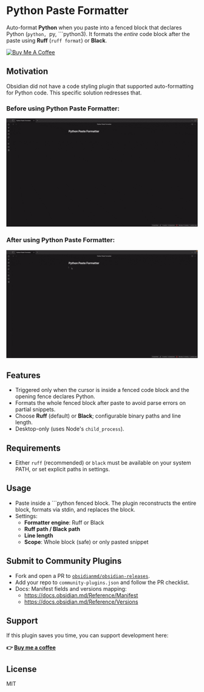 # Python Paste Formatter

Auto-format **Python** when you paste into a fenced block that declares Python (```python, ```py, ```python3).
It formats the *entire* code block after the paste using **Ruff** (`ruff format`) or **Black**.

<p align="left">
  <a href="https://buymeacoffee.com/onardin">
    <img src="https://img.buymeacoffee.com/button-api/?text=Buy%20me%20a%20coffee&emoji=☕&slug=YOUR_ID&button_colour=FFDD00&font_colour=000000&font_family=Inter&outline_colour=000000&coffee_colour=ffffff" alt="Buy Me A Coffee">
  </a>
</p>

## Motivation
Obsidian did not have a code styling plugin that supported auto-formatting for Python code. This specific solution redresses that.

### Before using Python Paste Formatter:
<p align="center">
  <img src="assets/before.gif" alt="Before using Python Paste Formatter" width="900">
</p>

### After using Python Paste Formatter:
<p align="center">
  <img src="assets/after.gif" alt="After using Python Paste Formatter" width="900">
</p>

## Features
- Triggered only when the cursor is inside a fenced code block and the opening fence declares Python.
- Formats the whole fenced block after paste to avoid parse errors on partial snippets.
- Choose **Ruff** (default) or **Black**; configurable binary paths and line length.
- Desktop-only (uses Node's `child_process`).

## Requirements
- Either `ruff` (recommended) or `black` must be available on your system PATH, or set explicit paths in settings.

## Usage
- Paste inside a ```python fenced block. The plugin reconstructs the entire block, formats via stdin, and replaces the block.
- Settings:
  - **Formatter engine**: Ruff or Black
  - **Ruff path / Black path**
  - **Line length**
  - **Scope**: Whole block (safe) or only pasted snippet

## Submit to Community Plugins
- Fork and open a PR to [`obsidianmd/obsidian-releases`](https://github.com/obsidianmd/obsidian-releases).
- Add your repo to `community-plugins.json` and follow the PR checklist.
- Docs: Manifest fields and versions mapping:
  - https://docs.obsidian.md/Reference/Manifest
  - https://docs.obsidian.md/Reference/Versions
 
## Support
If this plugin saves you time, you can support development here:

**👉 [Buy me a coffee](https://buymeacoffee.com/onardin)**

## License
MIT
